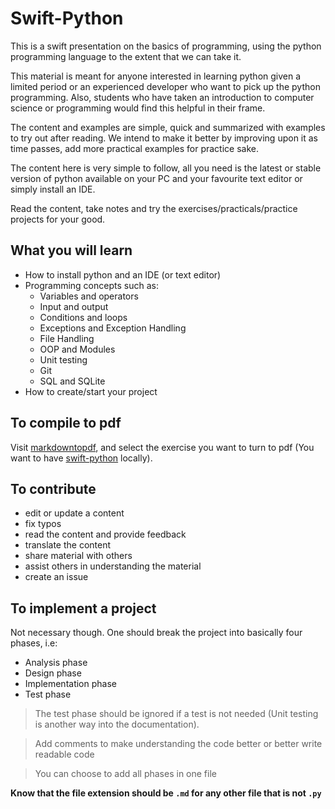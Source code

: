 # Swift-Python

This is a swift presentation on the basics of programming, using the python programming language to the extent that we can take it.

This material is meant for anyone interested in learning python given a limited period or an experienced developer who want to pick up the python programming. Also, students who have taken an introduction to computer science or programming would find this helpful in their frame.

The content and examples are simple, quick and summarized with examples to try out after reading. We intend to make it better by improving upon it as time passes, add more practical examples for practice sake.

The content here is very simple to follow, all you need is the latest or stable version of python available on your PC and your favourite text editor or simply install an IDE.

Read the content, take notes and try the exercises/practicals/practice projects for your good.

## What you will learn

- How to install python and an IDE (or text editor)
- Programming concepts such as:
  - Variables and operators
  - Input and output
  - Conditions and loops
  - Exceptions and Exception Handling
  - File Handling
  - OOP and Modules
  - Unit testing
  - Git
  - SQL and SQLite
- How to create/start your project

## To compile to pdf

Visit [markdowntopdf][markdowntopdf], and select the exercise you want to turn to pdf (You want to have [swift-python] locally).

## To contribute

- edit or update a content
- fix typos
- read the content and provide feedback
- translate the content
- share material with others
- assist others in understanding the material
- create an issue

## To implement a project

Not necessary though. One should break the project into basically four phases, i.e:

- Analysis phase
- Design phase
- Implementation phase
- Test phase

> The test phase should be ignored if a test is not needed (Unit testing is another way into the documentation).

> Add comments to make understanding the code better or better write readable code

> You can choose to add all phases in one file

**Know that the file extension should be `.md` for any other file that is not `.py`**

#

[markdowntopdf]: https://www.markdowntopdf.com/
[swift-python]: https://github.com/otumian-empire/swift-python
